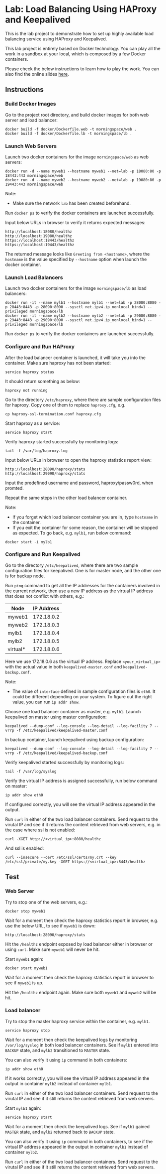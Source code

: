 # Lab: Load Balancing Using HAProxy and Keepalived

This is the lab project to demonstrate how to set up highly available load balancing service using HAProxy and Keepalived.

This lab project is entirely based on Docker technology. You can play all the work in a sandbox at your local, which is composed by a few Docker containers.

Please check the below instructions to learn how to play the work. You can also find the online slides [here](http://morningspace.github.io/lab-load-balancing/slides).

## Instructions

### Build Docker Images

Go to the project root directory, and build docker images for both web server and load balancer:
```shell
docker build -f docker/Dockerfile.web -t morningspace/web .
docker build -f docker/Dockerfile.lb -t morningspace/lb .
```

### Launch Web Servers

Launch two docker containers for the image `morningspace/web` as web servers:
```
docker run -d --name myweb1 --hostname myweb1 --net=lab -p 18080:80 -p 18443:443 morningspace/web
docker run -d --name myweb2 --hostname myweb2 --net=lab -p 19080:80 -p 19443:443 morningspace/web
```

Note:
* Make sure the network `lab` has been created beforehand.

Run `docker ps` to verify the docker containers are launched successfully.

Input below URLs in browser to verify it returns expected messages:
```
http://localhost:18080/healthz
http://localhost:19080/healthz
https://localhost:18443/healthz
https://localhost:19443/healthz
```
The returned message looks like `Greeting from <hostname>`, where the `hostname` is the value specified by `--hostname` option when launch the docker container.

### Launch Load Balancers

Launch two docker containers for the image `morningspace/lb` as load balancers:
```
docker run -it --name mylb1 --hostname mylb1 --net=lab -p 28080:8080 -p 28443:8443 -p 28090:8090 --sysctl net.ipv4.ip_nonlocal_bind=1 --privileged morningspace/lb
docker run -it --name mylb2 --hostname mylb2 --net=lab -p 29080:8080 -p 29443:8443 -p 29090:8090 --sysctl net.ipv4.ip_nonlocal_bind=1 --privileged morningspace/lb
```

Run `docker ps` to verify the docker containers are launched successfully.

### Configure and Run HAProxy

After the load balancer container is launched, it will take you into the container. Make sure haproxy has not been started:
```
service haproxy status
```
It should return something as below:
```
haproxy not running
```

Go to the directory `/etc/haproxy`, where there are sample configuration files for haproxy. Copy one of them to replace `haproxy.cfg`, e.g.
```
cp haproxy-ssl-termination.conf haproxy.cfg
```

Start haproxy as a service:
```
service haproxy start
```

Verify haproxy started successfully by monitoring logs:
```
tail -f /var/log/haproxy.log
```

Input below URLs in browser to open the haproxy statistics report view:
```
http://localhost:28090/haproxy/stats
http://localhost:29090/haproxy/stats
```
Input the predefined username and password, haproxy/passw0rd, when promted.

Repeat the same steps in the other load balancer container.

Note:
* If you forget which load balancer container you are in, type `hostname` in the container.
* If you exit the container for some reason, the container will be stopped as expected. To go back, e.g. `mylb1`, run below command:
```
docker start -i mylb1
```

### Configure and Run Keepalived 

Go to the directory `/etc/keepalived`, where there are two sample configuration files for keepalived. One is for master node, and the other one is for backup node.

Run `ping` command to get all the IP addresses for the containers involved in the current network, then use a new IP address as the virtual IP address that does not conflict with others, e.g.:

Node		| IP Address
-------	| -------------
myweb1	| 172.18.0.2
myweb2	| 172.18.0.3
mylb1		| 172.18.0.4
mylb2		| 172.18.0.5
virtual*| 172.18.0.6

Here we use 172.18.0.6 as the virtual IP address. Replace `<your_virtual_ip>` with the actual value in both `keepalived-master.conf` and `keepalived-backup.conf`.

Note:
* The value of `interface` defined in sample configuration files is `eth0`. It could be different depending on your system. To figure out the right value, you can run `ip addr show`.

Choose one load balancer container as master, e.g. `mylb1`. Launch keepalived on master using master configuration:
```
keepalived --dump-conf --log-console --log-detail --log-facility 7 --vrrp -f /etc/keepalived/keepalived-master.conf
```

In backup container, launch keepalived using backup configuration:
```
keepalived --dump-conf --log-console --log-detail --log-facility 7 --vrrp -f /etc/keepalived/keepalived-backup.conf
```

Verify keepalived started successfully by monitoring logs:
```
tail -f /var/log/syslog
```

Verify the virtual IP address is assigned successfully, run below command on master:
```
ip addr show eth0
```
If configured correctly, you will see the virtual IP address appeared in the output.

Run `curl` in either of the two load balancer containers. Send request to the virutal IP and see if it returns the content retrieved from web servers, e.g. in the case where ssl is not enabled:
```
curl -XGET http://<virtual_ip>:8080/healthz
```
And ssl is enabled:
```
curl --insecure --cert /etc/ssl/certs/my.crt --key /etc/ssl/private/my.key -XGET https://<virtual_ip>:8443/healthz
```

## Test

### Web Server

Try to stop one of the web servers, e.g.:
```
docker stop myweb1
```

Wait for a moment then check the haproxy statistics report in browser, e.g. use the below URL, to see if `myweb1` is down:
```
http://localhost:28090/haproxy/stats
```

Hit the `/healthz` endpoint exposed by load balancer either in browser or using `curl`. Make sure `myweb1` will never be hit.

Start `myweb1` again:
```
docker start myweb1
```

Wait for a moment then check the haproxy statistics report in browser to see if `myweb1` is up.

Hit the `/healthz` endpoint again. Make sure both `myweb1` and `myweb2` will be hit.

### Load balancer

Try to stop the master haproxy service within the container, e.g. `mylb1`.
```
service haproxy stop
```

Wait for a moment then check the keepalived logs by monitoring `/var/log/syslog` in both load balancer containers. See if `mylb1` entered into `BACKUP` state, and `mylb2` transitioned to `MASTER` state.

You can also verify it using `ip` command in both containers:
```
ip addr show eth0
```
If it works correctly, you will see the virtual IP address appeared in the output in container `mylb2` instead of container `mylb1`.

Run `curl` in either of the two load balancer containers. Send request to the virutal IP and see if it still returns the content retrieved from web servers.

Start `mylb1` again:
```
service haproxy start
```

Wait for a moment then check the keepalived logs. See if `mylb1` gained `MASTER` state, and `mylb2` returned back to `BACKUP` state.

You can also verify it using `ip` command in both containers, to see if the virtual IP address appeared in the output in container `mylb1` instead of container `mylb2`.

Run `curl` in either of the two load balancer containers. Send request to the virutal IP and see if it still returns the content retrieved from web servers.
